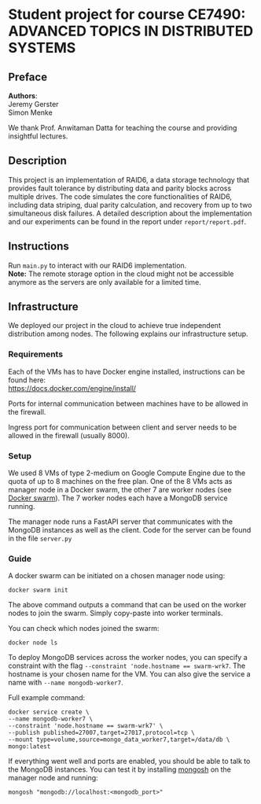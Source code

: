 # Student project for course **CE7490: ADVANCED TOPICS IN DISTRIBUTED SYSTEMS**

## Preface

**Authors**:  
Jeremy Gerster  
Simon Menke

We thank Prof. Anwitaman Datta for teaching the course and providing insightful lectures.

## Description

This project is an implementation of RAID6, a data storage technology that provides fault tolerance by distributing data and parity blocks across multiple drives. The code simulates the core functionalities of RAID6, including data striping, dual parity calculation, and recovery from up to two simultaneous disk failures. A detailed description about the implementation and our experiments can be found in the report under `report/report.pdf`.

## Instructions

Run `main.py` to interact with our RAID6 implementation.  
**Note:** The remote storage option in the cloud might not be accessible anymore as the servers are only available for a limited time.

## Infrastructure

We deployed our project in the cloud to achieve true independent distribution among nodes. The following explains our infrastructure setup.

### Requirements

Each of the VMs has to have Docker engine installed, instructions can be found here:  
https://docs.docker.com/engine/install/

Ports for internal communication between machines have to be allowed in the firewall.

Ingress port for communication between client and server needs to be allowed in the firewall (usually 8000).

### Setup

We used 8 VMs of type 2-medium on Google Compute Engine due to the quota of up to 8 machines on the free plan. One of the 8 VMs acts as manager node in a Docker swarm, the other 7 are worker nodes (see [Docker swarm](https://docs.docker.com/engine/swarm/)). The 7 worker nodes each have a MongoDB service running. 

The manager node runs a FastAPI server that communicates with the MongoDB instances as well as the client. Code for the server can be found in the file `server.py`

### Guide

A docker swarm can be initiated on a chosen manager node using:

```
docker swarm init
```

The above command outputs a command that can be used on the worker nodes to join the swarm. Simply copy-paste into worker terminals.

You can check which nodes joined the swarm:

```
docker node ls
```

To deploy MongoDB services across the worker nodes, you can specify a constraint with the flag `--constraint 'node.hostname == swarm-wrk7`. The hostname is your chosen name for the VM. You can also give the service a name with `--name mongodb-worker7`.

Full example command:

```
docker service create \
--name mongodb-worker7 \
--constraint 'node.hostname == swarm-wrk7' \
--publish published=27007,target=27017,protocol=tcp \
--mount type=volume,source=mongo_data_worker7,target=/data/db \
mongo:latest
```

If everything went well and ports are enabled, you should be able to talk to the MongoDB instances.
You can test it by installing [mongosh](https://www.mongodb.com/docs/mongodb-shell/install/) on the manager node and running:

```
mongosh "mongodb://localhost:<mongodb_port>"
```
